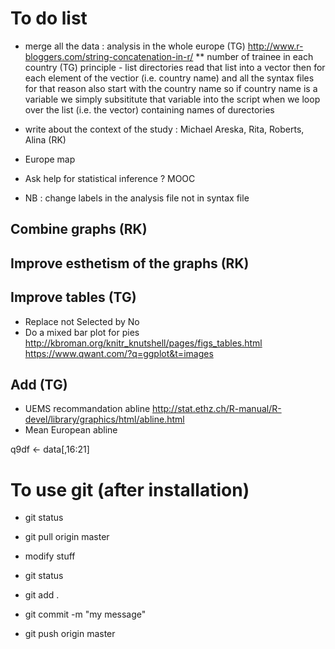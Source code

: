 # To do list

* merge all the data : analysis in the whole europe (TG) http://www.r-bloggers.com/string-concatenation-in-r/
** number of trainee in each country (TG)
 principle - list directories read that list into a vector then for each element of the vectior (i.e. country name) and all the syntax files for that reason also start with the country name so if country name is a variable we simply subsititute that variable into the script when we loop over the list (i.e. the vector) containing names of durectories

* write about the context of the study : Michael Areska, Rita, Roberts, Alina (RK)

* Europe map

* Ask help for statistical inference ? MOOC

* NB : change labels in the analysis file not in syntax file

## Combine graphs (RK)
## Improve esthetism of the graphs (RK)

## Improve tables (TG)
- Replace not Selected by No
- Do a mixed bar plot for pies
http://kbroman.org/knitr_knutshell/pages/figs_tables.html
https://www.qwant.com/?q=ggplot&t=images

## Add (TG)
- UEMS recommandation abline http://stat.ethz.ch/R-manual/R-devel/library/graphics/html/abline.html
- Mean European abline

q9df <- data[,16:21]

# To use git (after installation)
* git status
* git pull origin master

* modify stuff

* git status
* git add .
* git commit -m "my message"
* git push origin master
